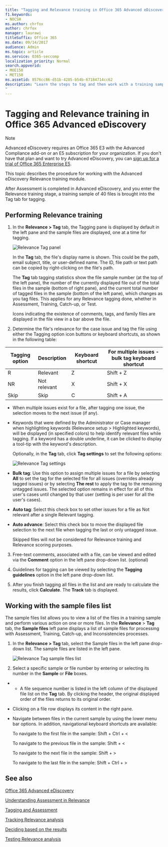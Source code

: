 ```yaml
---
title: "Tagging and Relevance training in Office 365 Advanced eDiscovery"
f1.keywords:
- NOCSH
ms.author: chrfox
author: chrfox
manager: laurawi
titleSuffix: Office 365
ms.date: 09/14/2017
audience: Admin
ms.topic: article
ms.service: O365-seccomp
localization_priority: Normal
search.appverid: 
- MOE150
- MET150
ms.assetid: 8576cc86-d51b-4285-b54b-67184714cc62
description: "Learn the steps to tag and then work with a training sample of 40 files during the Relevance training stage of Office 365 Advanced eDiscovery. 
"
---
```


# Tagging and Relevance training in Office 365 Advanced eDiscovery

> [!NOTE]
> Advanced eDiscovery requires an Office 365 E3 with the Advanced Compliance add-on or an E5 subscription for your organization. If you don't have that plan and want to try Advanced eDiscovery, you can [sign up for a trial of Office 365 Enterprise E5](https://go.microsoft.com/fwlink/p/?LinkID=698279). 
  
This topic describes the procedure for working with the Advanced eDiscovery Relevance training module. 
  
After Assessment is completed in Advanced eDiscovery, and you enter the Relevance training stage, a training sample of 40 files is brought into the Tag tab for tagging. 
  
## Performing Relevance training

1. In the **Relevance \> Tag** tab, the Tagging pane is displayed by default in the left pane and the sample files are displayed, one at a time for tagging. 
    
    ![Relevance Tag panel](media/0cf19ab4-b427-4a7f-8749-0f4ed9afaf58.png)
  
    In the **Tag** tab, the file's display name is shown. This could be the path, email subject, title, or user-defined name. The ID, file path or text path can be copied by right-clicking on the file's path. 
    
    The **Tag** tab tagging statistics show the file sample number (at the top of the left pane), the number of the currently displayed file out of the total files in the sample (bottom of right pane), and the current total number of tagged files in the sample (bottom of the left pane), which changes as you tag files. This applies for any Relevance tagging done, whether in Assessment, Training, Catch-up, or Test. 
    
    Icons indicating the existence of comments, tags, and family files are displayed in the file view in a bar above the file.
    
2. Determine the file's relevance for the case issue and tag the file using either the Tagging option icon buttons or keyboard shortcuts, as shown in the following table:

|**Tagging option**|**Description**|**Keyboard shortcut**|**For multiple issues - bulk tag keyboard shortcut**|
|-----|-----|-----|-----|
|R  <br/> |Relevant  <br/> |Z  <br/> |Shift + Z  <br/> |
|NR  <br/> |Not relevant  <br/> |X  <br/> |Shift + X  <br/> |
|Skip  <br/> |Skip  <br/> |C  <br/> |Shift + A  <br/> |
   
  - When multiple issues exist for a file, after tagging one issue, the selection moves to the next issue (if any). 
    
  - Keywords that were defined by the Administrator or Case manager when highlighting keywords (Relevance setup \> Highlighted keywords), will be displayed (in specified colors) to help identify relevant files while tagging. If a keyword has a double underline, it can be clicked to display a tool-tip with the keyword's description. 
    
    Optionally, in the **Tag** tab, click **Tag settings** to set the following options: 
    
    ![Relevance Tag settings](media/533e89fa-7eb4-409e-ab07-f5aab9296dd8.png)
  
  - **Bulk tag**: Use this option to assign multiple issues for a file by selecting **All** to set the tag for the selected file for all issues (overrides already tagged issues) or by selecting **The rest** to apply the tag to the remaining untagged issues. The selected option remains in effect for all of this user's cases until changed by that user (setting is per user for all the user's cases). 
    
  - **Auto tag**: Select this check box to set other issues for a file as Not relevant after a single Relevant tagging.
    
  - **Auto advance**: Select this check box to move the displayed file selection to the next file when tagging the last or only untagged issue. 
    
    Skipped files will not be considered for Relevance training and Relevance scoring purposes.
    
3. Free-text comments, associated with a file, can be viewed and edited via the **Comment** option in the left pane drop-down list. (optional) 
    
4. Guidelines for tagging can be viewed by selecting the **Tagging guidelines** option in the left pane drop-down list. 
    
5. After you finish tagging all files in the list and are ready to calculate the results, click **Calculate**. The **Track** tab is displayed. 
    
## Working with the sample files list

The sample files list allows you to view a list of the files in a training sample and perform various action on one or more files. In the **Relevance** \> **Tag** tab, the **Sample files** left pane displays a list of sample files for processing with Assessment, Training, Catch-up, and Inconsistencies processes. 
  
1. In the **Relevance \> Tag** tab, select the Sample files in the left pane drop-down list. The sample files are listed in the left pane. 
    
    ![Relevance Tag sample files list](media/fd058bdd-645a-4af1-a1eb-bff08581cb18.png)
  
2. Select a specific sample or file number by entering or selecting its number in the **Sample** or **File** boxes. 
    
  -   - A file sequence number is listed in the left column of the displayed file list on the **Tag** tab. By clicking the header, the original displayed order of the files returns to its original order. 
    
  - Clicking on a file row displays its content in the right pane.
    
  - Navigate between files in the current sample by using the lower menu bar options. In addition, navigational keyboard shortcuts are available:
    
    To navigate to the first file in the sample: Shift + Ctrl + \<
    
    To navigate to the previous file in the sample: Shift + \<
    
    To navigate to the next file in the sample: Shift + \>
    
    To navigate to the last file in the sample: Shift + Ctrl + \>
    
## See also

[Office 365 Advanced eDiscovery](office-365-advanced-ediscovery.md)
  
[Understanding Assessment in Relevance](assessment-in-relevance-in-advanced-ediscovery.md)
  
[Tagging and Assessment](tagging-and-assessment-in-advanced-ediscovery.md)
  
[Tracking Relevance analysis](track-relevance-analysis-in-advanced-ediscovery.md)
  
[Deciding based on the results](decision-based-on-the-results-in-advanced-ediscovery.md)
  
[Testing Relevance analysis](test-relevance-analysis-in-advanced-ediscovery.md)

